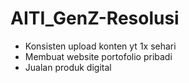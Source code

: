# AITI_GenZ-Resolusi
- Konsisten upload konten yt 1x sehari
- Membuat website portofolio pribadi
- Jualan produk digital
